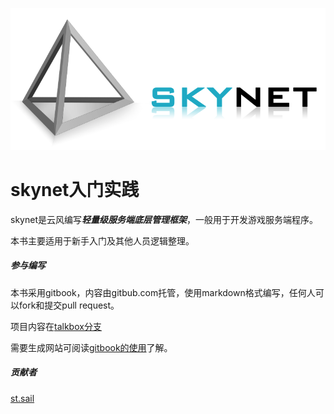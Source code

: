 ![skynet logo](/static/logo/skynet.png)

skynet入门实践
====

skynet是云风编写***轻量级服务端底层管理框架***，一般用于开发游戏服务端程序。

本书主要适用于新手入门及其他人员逻辑整理。

##### 参与编写

本书采用gitbook，内容由gitbub.com托管，使用markdown格式编写，任何人可以fork和提交pull request。

项目内容在[talkbox分支](https://github.com/forthxu/talkbox/tree/gh-pages-source)

需要生成网站可阅读[gitbook的使用](http://dockerpool.com/static/books/gitbook_cn/index.html)了解。



##### 贡献者

[st.sail](http://forthxu.com/blog/)